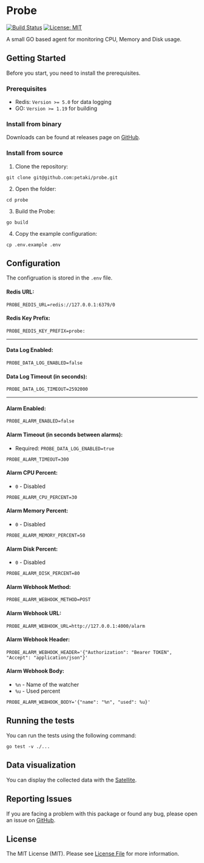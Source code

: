 # Probe

[![Build Status](https://github.com/petaki/probe/workflows/tests/badge.svg)](https://github.com/petaki/probe/actions)
[![License: MIT](https://img.shields.io/badge/License-MIT-brightgreen.svg)](LICENSE.md)

A small GO based agent for monitoring CPU, Memory and Disk usage.

## Getting Started

Before you start, you need to install the prerequisites.

### Prerequisites

- Redis: `Version >= 5.0` for data logging
- GO: `Version >= 1.19` for building

### Install from binary

Downloads can be found at releases page on [GitHub](https://github.com/petaki/probe/releases).

### Install from source

1. Clone the repository:

```
git clone git@github.com:petaki/probe.git
```

2. Open the folder:

```
cd probe
```

3. Build the Probe:

```
go build
```

4. Copy the example configuration:

```
cp .env.example .env
```

## Configuration

The configruation is stored in the `.env` file.

#### Redis URL:

```
PROBE_REDIS_URL=redis://127.0.0.1:6379/0
```

#### Redis Key Prefix:

```
PROBE_REDIS_KEY_PREFIX=probe:
```

---

#### Data Log Enabled:

```
PROBE_DATA_LOG_ENABLED=false
```

#### Data Log Timeout (in seconds):

```
PROBE_DATA_LOG_TIMEOUT=2592000
```

---

#### Alarm Enabled:

```
PROBE_ALARM_ENABLED=false
```

#### Alarm Timeout (in seconds between alarms):

- Required: `PROBE_DATA_LOG_ENABLED=true`

```
PROBE_ALARM_TIMEOUT=300
```

#### Alarm CPU Percent:

- `0` - Disabled

```
PROBE_ALARM_CPU_PERCENT=30
```

#### Alarm Memory Percent:

- `0` - Disabled

```
PROBE_ALARM_MEMORY_PERCENT=50
```

#### Alarm Disk Percent:

- `0` - Disabled

```
PROBE_ALARM_DISK_PERCENT=80
```

#### Alarm Webhook Method:

```
PROBE_ALARM_WEBHOOK_METHOD=POST
```

#### Alarm Webhook URL:

```
PROBE_ALARM_WEBHOOK_URL=http://127.0.0.1:4000/alarm
```

#### Alarm Webhook Header:

```
PROBE_ALARM_WEBHOOK_HEADER='{"Authorization": "Bearer TOKEN", "Accept": "application/json"}'
```

#### Alarm Webhook Body:

- `%n` - Name of the watcher
- `%u` - Used percent

```
PROBE_ALARM_WEBHOOK_BODY='{"name": "%n", "used": %u}'
```

## Running the tests

You can run the tests using the following command:

```
go test -v ./...
```

## Data visualization

You can display the collected data with the [Satellite](https://github.com/petaki/satellite).

## Reporting Issues

If you are facing a problem with this package or found any bug, please open an issue on [GitHub](https://github.com/petaki/probe/issues).

## License

The MIT License (MIT). Please see [License File](LICENSE.md) for more information.
